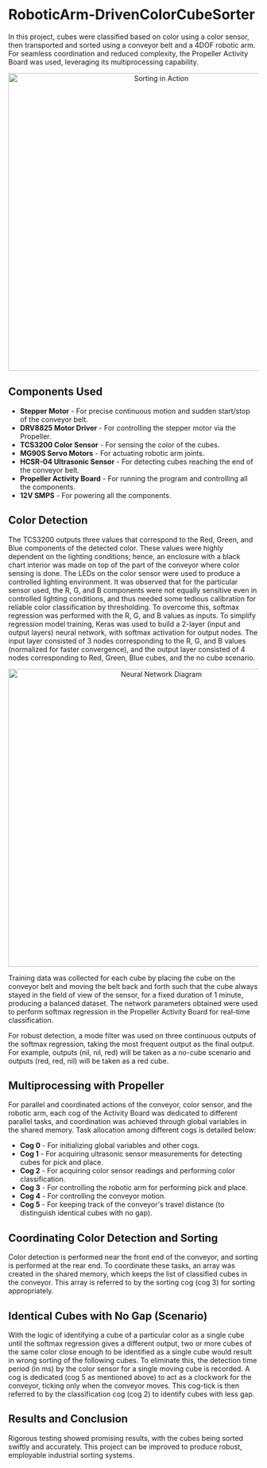 # RoboticArm-DrivenColorCubeSorter

In this project, cubes were classified based on color using a color sensor, then transported and sorted using a conveyor belt and a 4DOF robotic arm. For seamless coordination and reduced complexity, the Propeller Activity Board was used, leveraging its multiprocessing capability.

<p align="center">
  <a href="https://youtu.be/x4tu3nL01OI?si=GthjDjz5y5HyYdao" target="_blank">
    <img src="ColorCubeSorterGIF.gif" alt="Sorting in Action" width="600"/>
  </a>
</p>

## Components Used
- **Stepper Motor** - For precise continuous motion and sudden start/stop of the conveyor belt.
- **DRV8825 Motor Driver** - For controlling the stepper motor via the Propeller.
- **TCS3200 Color Sensor** - For sensing the color of the cubes.
- **MG90S Servo Motors** - For actuating robotic arm joints.
- **HCSR-04 Ultrasonic Sensor** - For detecting cubes reaching the end of the conveyor belt.
- **Propeller Activity Board** - For running the program and controlling all the components.
- **12V SMPS** - For powering all the components.

## Color Detection
The TCS3200 outputs three values that correspond to the Red, Green, and Blue components of the detected color. These values were highly dependent on the lighting conditions; hence, an enclosure with a black chart interior was made on top 
of the part of the conveyor where color sensing is done. The LEDs on the color sensor were used to produce a controlled lighting environment.
It was observed that for the particular sensor used, the R, G, and B components were not equally sensitive even in controlled lighting conditions, and thus needed some tedious calibration for reliable color classification by thresholding. To overcome this, softmax regression was performed with the R, G, and B values as inputs. To simplify regression model training, Keras was used to build a 2-layer (input and output layers) neural network, with softmax activation for output nodes. The input layer consisted of 3 nodes corresponding to the R, G, and B values (normalized for faster convergence), and the output layer consisted of 4 nodes corresponding to Red, Green, Blue cubes, and the no cube scenario.

<p align="center">
  <img src="NetworkImage.jpeg" alt="Neural Network Diagram" width="600"/>
</p>

Training data was collected for each cube by placing the cube on the conveyor belt and moving the belt back and forth such that the cube always stayed in the field of view of the sensor, for a fixed duration of 1 minute, producing a balanced dataset. The network parameters obtained were used to perform softmax regression in the Propeller Activity Board for real-time classification.

For robust detection, a mode filter was used on three continuous outputs of the softmax regression, taking the most frequent output as the final output. For example, outputs (nil, nil, red) will be taken as a no-cube scenario and outputs (red, red, nil) will be taken as a red cube.

## Multiprocessing with Propeller
For parallel and coordinated actions of the conveyor, color sensor, and the robotic arm, each cog of the Activity Board was dedicated to different parallel tasks, and coordination was achieved through global variables in the shared memory. Task allocation among different cogs is detailed below:
- **Cog 0** - For initializing global variables and other cogs.
- **Cog 1** - For acquiring ultrasonic sensor measurements for detecting cubes for pick and place.
- **Cog 2** - For acquiring color sensor readings and performing color classification.
- **Cog 3** - For controlling the robotic arm for performing pick and place.
- **Cog 4** - For controlling the conveyor motion.
- **Cog 5** - For keeping track of the conveyor's travel distance (to distinguish identical cubes with no gap).

## Coordinating Color Detection and Sorting
Color detection is performed near the front end of the conveyor, and sorting is performed at the rear end. To coordinate these tasks, an array was created in the shared memory, which keeps the list of classified cubes in the conveyor. This array is referred to by the sorting cog (cog 3) for sorting appropriately.

## Identical Cubes with No Gap (Scenario)
With the logic of identifying a cube of a particular color as a single cube until the softmax regression gives a different output, two or more cubes of the same color close enough to be identified as a single cube would result in wrong sorting of the following cubes. To eliminate this, the detection time period (in ms) by the color sensor for a single moving cube is recorded. A cog is dedicated (cog 5 as mentioned above) to act as a clockwork for the conveyor, ticking only when the conveyor moves. This cog-tick is then referred to by the classification cog (cog 2) to identify cubes with less gap.

## Results and Conclusion
Rigorous testing showed promising results, with the cubes being sorted swiftly and accurately. This project can be improved to produce robust, employable industrial sorting systems.
